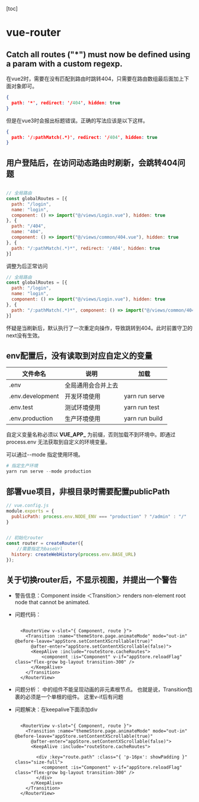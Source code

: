 [toc]



# vue-router

## Catch all routes ("*") must now be defined using a param with a custom regexp.

在vue2时，需要在没有匹配到路由时跳转404，只需要在路由数组最后面加上下面对象即可。

```json
{
  path: '*', redirect: '/404', hidden: true
}
```

但是在vue3时会报出标题错误。正确的写法应该是以下这样。

```json
{
  path: '/:pathMatch(.*)', redirect: '/404', hidden: true
}
```



## 用户登陆后，在访问动态路由时刷新，会跳转404问题

```javascript

// 全局路由
const globalRoutes = [{
  path: "/login",
  name: "login",
  component: () => import("@/views/Login.vue"), hidden: true
}, {
  path: "/404",
  name: "404",
  component: () => import("@/views/common/404.vue"), hidden: true
}, {
  path: "/:pathMatch(.*)*", redirect: '/404', hidden: true
}]
```

调整为后正常访问

```javascript
// 全局路由
const globalRoutes = [{
  path: "/login",
  name: "login",
  component: () => import("@/views/Login.vue"), hidden: true
}, {
  path: "/:pathMatch(.*)*", component: () => import("@/views/common/404.vue"), hidden: true
}]
```

怀疑是当刷新后，默认执行了一次重定向操作，导致跳转到404。此时前置守卫的next没有生效。

## env配置后，没有读取到对应自定义的变量

| 文件命名         | 说明               | 加载           |
| ---------------- | ------------------ | -------------- |
| .env             | 全局通用会合并上去 |                |
| .env.development | 开发环境使用       | yarn run serve |
| .env.test        | 测试环境使用       | yarn run test  |
| .env.production  | 生产环境使用       | yarn run build |

自定义变量名称必须以 **VUE_APP_** 为前缀，否则加载不到环境中。即通过process.env 无法获取到自定义的环境变量。

可以通过--mode 指定使用环境。

```powershell
# 指定生产环境
yarn run serve --mode production

```



## 部署vue项目，非根目录时需要配置publicPath

```javascript
// vue.config.js
module.exports = {
  publicPath: process.env.NODE_ENV === "production" ? "/admin" : "/"
}


// 初始化router
const router = createRouter({
    //需要指定为baseUrl
  history: createWebHistory(process.env.BASE_URL)
});

```



## 关于切换router后，不显示视图，并提出一个警告

- 警告信息：Component inside ＜Transition＞ renders non-element root node that cannot be animated.

- 问题代码：

  ```vue
  
    <RouterView v-slot="{ Component, route }">
      <Transition :name="themeStore.page.animateMode" mode="out-in" @before-leave="appStore.setContentXScrollable(true)"
        @after-enter="appStore.setContentXScrollable(false)">
        <KeepAlive :include="routeStore.cacheRoutes">
            <component :is="Component" v-if="appStore.reloadFlag" class="flex-grow bg-layout transition-300" />
        </KeepAlive>
      </Transition>
    </RouterView>
  ```

- 问题分析： <Transition>中的组件不能呈现动画的非元素根节点。 也就是说，Transition包裹的必须是一个单根的组件。 这里v-if后有问题

- 问题解决：在keepalive下面添加div

  ```vue
  
    <RouterView v-slot="{ Component, route }">
      <Transition :name="themeStore.page.animateMode" mode="out-in" @before-leave="appStore.setContentXScrollable(true)"
        @after-enter="appStore.setContentXScrollable(false)">
        <KeepAlive :include="routeStore.cacheRoutes">
     
          <div :key="route.path" :class="{ 'p-16px': showPadding }" class="size-full">
            <component :is="Component" v-if="appStore.reloadFlag" class="flex-grow bg-layout transition-300" />
          </div>
        </KeepAlive>
      </Transition>
    </RouterView>
  ```

  